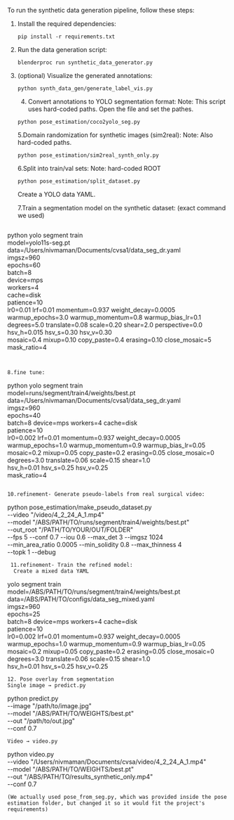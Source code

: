 To run the synthetic data generation pipeline, follow these steps:

1. Install the required dependencies:
   ```
   pip install -r requirements.txt
   ```

2. Run the data generation script:
   ```
   blenderproc run synthetic_data_generator.py
   ```

3. (optional) Visualize the generated annotations:
   ```
   python synth_data_gen/generate_label_vis.py
   ```

   4. Convert annotations to YOLO segmentation format:
      Note: This script uses hard-coded paths. Open the file and set the pathes.
   ```
   python pose_estimation/coco2yolo_seg.py 

   ```

   5.Domain randomization for synthetic images (sim2real):
   Note: Also hard-coded paths.
   ```
   python pose_estimation/sim2real_synth_only.py

   ```
    
   6.Split into train/val sets:
   Note: hard-coded ROOT
   ```
   python pose_estimation/split_dataset.py

   ```
   Create a YOLO data YAML.
   
   7.Train a segmentation model on the synthetic dataset:
   (exact command we used)
   ```
  python
  yolo segment train \
  model=yolo11s-seg.pt \
  data=/Users/nivmaman/Documents/cvsa1/data_seg_dr.yaml \
  imgsz=960 \
  epochs=60 \
  batch=8 \
  device=mps \
  workers=4 \
  cache=disk \
  patience=10 \
  lr0=0.01 lrf=0.01 momentum=0.937 weight_decay=0.0005 \
  warmup_epochs=3.0 warmup_momentum=0.8 warmup_bias_lr=0.1 \
  degrees=5.0 translate=0.08 scale=0.20 shear=2.0 perspective=0.0 \
  hsv_h=0.015 hsv_s=0.30 hsv_v=0.30 \
  mosaic=0.4 mixup=0.10 copy_paste=0.4 erasing=0.10 close_mosaic=5 \
  mask_ratio=4

   ```


   8.fine tune:
   ```
  python 
  yolo segment train \
  model=runs/segment/train4/weights/best.pt \
  data=/Users/nivmaman/Documents/cvsa1/data_seg_dr.yaml \
  imgsz=960 \
  epochs=40 \
  batch=8 device=mps workers=4 cache=disk \
  patience=10 \
  lr0=0.002 lrf=0.01 momentum=0.937 weight_decay=0.0005 \
  warmup_epochs=1.0 warmup_momentum=0.9 warmup_bias_lr=0.05 \
  mosaic=0.2 mixup=0.05 copy_paste=0.2 erasing=0.05 close_mosaic=0 \
  degrees=3.0 translate=0.06 scale=0.15 shear=1.0 \
  hsv_h=0.01 hsv_s=0.25 hsv_v=0.25 \
  mask_ratio=4


   ```

  10.refinement- Generate pseudo-labels from real surgical video:
```
   python pose_estimation/make_pseudo_dataset.py \
  --video "/video/4_2_24_A_1.mp4" \
  --model "/ABS/PATH/TO/runs/segment/train4/weights/best.pt" \
  --out_root "/PATH/TO/YOUR/OUT/FOLDER" \
  --fps 5 --conf 0.7 --iou 0.6 --max_det 3 --imgsz 1024 \
  --min_area_ratio 0.0005 --min_solidity 0.8 --max_thinness 4 \
  --topk 1 --debug
```
 11.refinement- Train the refined model:
  Create a mixed data YAML
```
  yolo segment train \
  model=/ABS/PATH/TO/runs/segment/train4/weights/best.pt \
  data=/ABS/PATH/TO/configs/data_seg_mixed.yaml \
  imgsz=960 \
  epochs=25 \
  batch=8 device=mps workers=4 cache=disk \
  patience=10 \
  lr0=0.002 lrf=0.01 momentum=0.937 weight_decay=0.0005 \
  warmup_epochs=1.0 warmup_momentum=0.9 warmup_bias_lr=0.05 \
  mosaic=0.2 mixup=0.05 copy_paste=0.2 erasing=0.05 close_mosaic=0 \
  degrees=3.0 translate=0.06 scale=0.15 shear=1.0 \
  hsv_h=0.01 hsv_s=0.25 hsv_v=0.25
```
12. Pose overlay from segmentation
Single image → predict.py
```
python predict.py \
  --image "/path/to/image.jpg" \
  --model "/ABS/PATH/TO/WEIGHTS/best.pt" \
  --out   "/path/to/out.jpg" \
  --conf  0.7
```
Video → video.py
```
python video.py \
  --video "/Users/nivmaman/Documents/cvsa/video/4_2_24_A_1.mp4" \
  --model "/ABS/PATH/TO/WEIGHTS/best.pt" \
  --out   "/ABS/PATH/TO/results_synthetic_only.mp4" \
  --conf  0.7
  ```
(We actually used pose_from_seg.py, which was provided inside the pose estimation folder, but changed it so it would fit the project's requirements)
   

